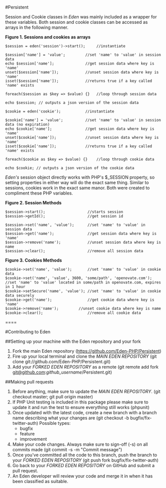 #Persistent

Session and Cookie classes in *Eden* was mainly included as a wrapper for these variables. Both session and cookie classes can be accessed as arrays in the following manner.

**Figure 1. Sessions and cookies as arrays**

	$session = eden('session')->start();     //instantiate
	 
	$session['name'] = 'value';         //set 'name' to 'value' in session data
	echo $session['name'];              //get session data where key is 'name'
	unset($session['name']);            //unset session data where key is 'name'
	isset($session['name']);            //returns true if a key called 'name' exists
	 
	foreach($session as $key => $value) {}   //loop through session data
	 
	echo $session; // outputs a json version of the session data
	 
	$cookie = eden('cookie');           //instantiate
	 
	$cookie['name'] = 'value';          //set 'name' to 'value' in session data (no expiration)
	echo $cookie['name'];               //get session data where key is 'name'
	unset($cookie['name']);             //unset session data where key is 'name'
	isset($cookie['name']);             //returns true if a key called 'name' exists
	 
	foreach($cookie as $key => $value) {}    //loop through cookie data
	 
	echo $cookie; // outputs a json version of the cookie data

*Eden's* session object directly works with PHP's $_SESSION property, so setting properties in either way will do the exact same thing. Similar to sessions, cookies work in the exact same manor. Both were created to compliment these PHP variables.

**Figure 2. Session Methods**

	$session->start();                   //starts session
	$session->getId();                   //get session id
	 
	$session->set('name', 'value');      //set 'name' to 'value' in session data
	$session->get('name');               //get session data where key is 'name'
	$session->remove('name');            //unset session data where key is name
	$session->clear();                   //remove all session data

**Figure 3. Cookies Methods**

	$cookie->set('name', 'value');       //set 'name' to 'value' in cookie data
	$cookie->set('name', 'value', 3600, 'some/path', 'openovate.com');   //set 'name' to 'value' located in some/path in openovate.com, expires in 1 hour
	$cookie->setSecure('name', 'value'); //set 'name' to 'value' in cookie data securely
	$cookie->get('name');                //get cookie data where key is 'name'
	$cookie->remove('name');         //unset cookie data where key is name
	$cookie->clear();                    //remove all cookie data

====

#Contributing to Eden

##Setting up your machine with the Eden repository and your fork

1. Fork the main Eden repository (https://github.com/Eden-PHP/Persistent)
2. Fire up your local terminal and clone the *MAIN EDEN REPOSITORY* (git clone git://github.com/Eden-PHP/Persistent.git)
3. Add your *FORKED EDEN REPOSITORY* as a remote (git remote add fork git@github.com:*github_username*/Persistent.git)

##Making pull requests

1. Before anything, make sure to update the *MAIN EDEN REPOSITORY*. (git checkout master; git pull origin master)
2. If PHP Unit testing is included in this package please make sure to update it and run the test to ensure everything still works (phpunit)
3. Once updated with the latest code, create a new branch with a branch name describing what your changes are (git checkout -b bugfix/fix-twitter-auth)
    Possible types:
    - bugfix
    - feature
    - improvement
4. Make your code changes. Always make sure to sign-off (-s) on all commits made (git commit -s -m "Commit message")
5. Once you've committed all the code to this branch, push the branch to your *FORKED EDEN REPOSITORY* (git push fork bugfix/fix-twitter-auth)
6. Go back to your *FORKED EDEN REPOSITORY* on GitHub and submit a pull request.
7. An Eden developer will review your code and merge it in when it has been classified as suitable.